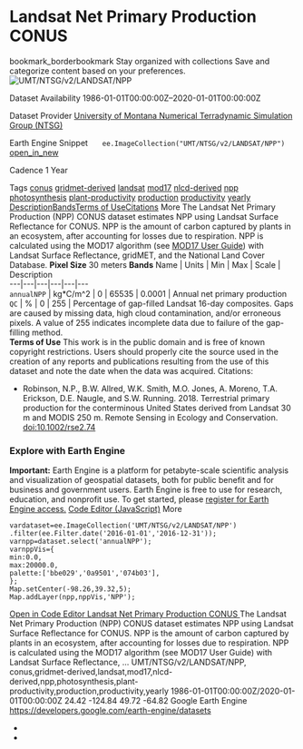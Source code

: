  
#  Landsat Net Primary Production CONUS 
bookmark_borderbookmark Stay organized with collections  Save and categorize content based on your preferences.
![UMT/NTSG/v2/LANDSAT/NPP](https://developers.google.com/earth-engine/datasets/images/UMT/UMT_NTSG_v2_LANDSAT_NPP_sample.png) 

Dataset Availability
    1986-01-01T00:00:00Z–2020-01-01T00:00:00Z 

Dataset Provider
     [ University of Montana Numerical Terradynamic Simulation Group (NTSG) ](https://www.ntsg.umt.edu/project/landsat/landsat-productivity.php) 

Earth Engine Snippet
     `    ee.ImageCollection("UMT/NTSG/v2/LANDSAT/NPP")   ` [ open_in_new ](https://code.earthengine.google.com/?scriptPath=Examples:Datasets/UMT/UMT_NTSG_v2_LANDSAT_NPP) 

Cadence
    1 Year 

Tags
     [conus](https://developers.google.com/earth-engine/datasets/tags/conus) [gridmet-derived](https://developers.google.com/earth-engine/datasets/tags/gridmet-derived) [landsat](https://developers.google.com/earth-engine/datasets/tags/landsat) [mod17](https://developers.google.com/earth-engine/datasets/tags/mod17) [nlcd-derived](https://developers.google.com/earth-engine/datasets/tags/nlcd-derived) [npp](https://developers.google.com/earth-engine/datasets/tags/npp) [photosynthesis](https://developers.google.com/earth-engine/datasets/tags/photosynthesis) [plant-productivity](https://developers.google.com/earth-engine/datasets/tags/plant-productivity) [production](https://developers.google.com/earth-engine/datasets/tags/production) [productivity](https://developers.google.com/earth-engine/datasets/tags/productivity) [yearly](https://developers.google.com/earth-engine/datasets/tags/yearly)
[Description](https://developers.google.com/earth-engine/datasets/catalog/UMT_NTSG_v2_LANDSAT_NPP#description)[Bands](https://developers.google.com/earth-engine/datasets/catalog/UMT_NTSG_v2_LANDSAT_NPP#bands)[Terms of Use](https://developers.google.com/earth-engine/datasets/catalog/UMT_NTSG_v2_LANDSAT_NPP#terms-of-use)[Citations](https://developers.google.com/earth-engine/datasets/catalog/UMT_NTSG_v2_LANDSAT_NPP#citations) More
The Landsat Net Primary Production (NPP) CONUS dataset estimates NPP using Landsat Surface Reflectance for CONUS. NPP is the amount of carbon captured by plants in an ecosystem, after accounting for losses due to respiration. NPP is calculated using the MOD17 algorithm (see [MOD17 User Guide](https://www.ntsg.umt.edu/files/modis/MOD17UsersGuide2015_v3.pdf)) with Landsat Surface Reflectance, gridMET, and the National Land Cover Database.
**Pixel Size** 30 meters 
**Bands**
Name | Units | Min | Max | Scale | Description  
---|---|---|---|---|---  
`annualNPP` | kg*C/m^2 |  0  |  65535  | 0.0001 | Annual net primary production  
`QC` | % |  0  |  255  | Percentage of gap-filled Landsat 16-day composites. Gaps are caused by missing data, high cloud contamination, and/or erroneous pixels. A value of 255 indicates incomplete data due to failure of the gap-filling method.  
**Terms of Use**
This work is in the public domain and is free of known copyright restrictions. Users should properly cite the source used in the creation of any reports and publications resulting from the use of this dataset and note the date when the data was acquired.
Citations:
  * Robinson, N.P., B.W. Allred, W.K. Smith, M.O. Jones, A. Moreno, T.A. Erickson, D.E. Naugle, and S.W. Running. 2018. Terrestrial primary production for the conterminous United States derived from Landsat 30 m and MODIS 250 m. Remote Sensing in Ecology and Conservation. [doi:10.1002/rse2.74](https://doi.org/10.1002/rse2.74)


### Explore with Earth Engine
**Important:** Earth Engine is a platform for petabyte-scale scientific analysis and visualization of geospatial datasets, both for public benefit and for business and government users. Earth Engine is free to use for research, education, and nonprofit use. To get started, please [register for Earth Engine access.](https://console.cloud.google.com/earth-engine)
[Code Editor (JavaScript)](https://developers.google.com/earth-engine/datasets/catalog/UMT_NTSG_v2_LANDSAT_NPP#code-editor-javascript-sample) More
```
vardataset=ee.ImageCollection('UMT/NTSG/v2/LANDSAT/NPP')
.filter(ee.Filter.date('2016-01-01','2016-12-31'));
varnpp=dataset.select('annualNPP');
varnppVis={
min:0.0,
max:20000.0,
palette:['bbe029','0a9501','074b03'],
};
Map.setCenter(-98.26,39.32,5);
Map.addLayer(npp,nppVis,'NPP');
```
[ Open in Code Editor ](https://code.earthengine.google.com/?scriptPath=Examples:Datasets/UMT/UMT_NTSG_v2_LANDSAT_NPP)
[ Landsat Net Primary Production CONUS ](https://developers.google.com/earth-engine/datasets/catalog/UMT_NTSG_v2_LANDSAT_NPP)
The Landsat Net Primary Production (NPP) CONUS dataset estimates NPP using Landsat Surface Reflectance for CONUS. NPP is the amount of carbon captured by plants in an ecosystem, after accounting for losses due to respiration. NPP is calculated using the MOD17 algorithm (see MOD17 User Guide) with Landsat Surface Reflectance, …
UMT/NTSG/v2/LANDSAT/NPP, conus,gridmet-derived,landsat,mod17,nlcd-derived,npp,photosynthesis,plant-productivity,production,productivity,yearly 
1986-01-01T00:00:00Z/2020-01-01T00:00:00Z
24.42 -124.84 49.72 -64.82 
Google Earth Engine
https://developers.google.com/earth-engine/datasets
  * [ ](https://doi.org/https://www.ntsg.umt.edu/project/landsat/landsat-productivity.php)
  * [ ](https://doi.org/https://developers.google.com/earth-engine/datasets/catalog/UMT_NTSG_v2_LANDSAT_NPP)


